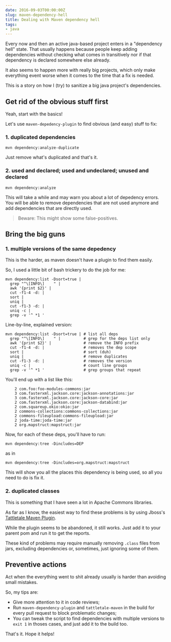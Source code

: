 ```yaml
---
date: 2016-09-03T00:00:00Z
slug: maven-dependency-hell
title: Dealing with Maven dependency hell
tags:
- java
---
```


Every now and then an active java-based project enters in a
"dependency hell" state. That usually happens because people keep adding
dependencies without checking what comes in transitively nor if that
dependency is declared somewhere else already.

<!--more-->

It also seems to happen more with really big projects, which only make
everything event worse when it comes to the time that a fix is needed.

This is a story on how I (try) to sanitize a big java project's dependencies.

## Get rid of the obvious stuff first

Yeah, start with the basics!

Let's use `maven-depedency-plugin` to find obvious (and easy) stuff to fix:


### 1. duplicated dependencies

```console
mvn dependency:analyze-duplicate
```

Just remove what's duplicated and that's it.

### 2. used and declared; used and undeclared; unused and declared

```console
mvn dependency:analyze
```

This will take a while and may warn you about a lot of depedency errors.
You will be able to remove dependencies that are not used anymore and
add dependencies that are directly used.

> Beware: This might show some false-positives.

## Bring the big guns

### 1. multiple versions of the same depedency

This is the harder, as maven doesn't have a plugin to find them easily.

So, I used a little bit of bash trickery to do the job for me:

```console
mvn dependency:list -Dsort=true |
  grep "^\[INFO\]    " |
  awk '{print $2}' |
  cut -f1-4 -d: |
  sort |
  uniq |
  cut -f1-3 -d: |
  uniq -c |
  grep -v '^ *1 '
```

Line-by-line, explained version:

```console
mvn dependency:list -Dsort=true | # list all deps
  grep "^\[INFO\]    " |          # grep for the deps list only
  awk '{print $2}' |              # remove the INFO prefix
  cut -f1-4 -d: |                 # removes the dep scope
  sort |                          # sort (duh)
  uniq |                          # remove duplicates
  cut -f1-3 -d: |                 # removes the version
  uniq -c |                       # count line groups
  grep -v '^ *1 '                 # grep groups that repeat
```


You'll end up with a list like this:

```
    2 com.foo:foo-modules-commons:jar
    3 com.fasterxml.jackson.core:jackson-annotations:jar
    3 com.fasterxml.jackson.core:jackson-core:jar
    2 com.fasterxml.jackson.core:jackson-databind:jar
    2 com.squareup.okio:okio:jar
    2 commons-collections:commons-collections:jar
    2 commons-fileupload:commons-fileupload:jar
    2 joda-time:joda-time:jar
    2 org.mapstruct:mapstruct:jar
```

Now, for each of these deps, you'll have to run:

```console
mvn dependency:tree -Dincludes=DEP
```

as in

```console
mvn dependency:tree -Dincludes=org.mapstruct:mapstruct
```

This will show you all the places this dependency is being used, so all you
need to do is fix it.

### 2. duplicated classes

This is something that I have seen a lot in Apache Commons libraries.

As far as I know, the easiest way to find these problems is by using Jboss's
[Tattletale Maven Plugin](http://docs.jboss.org/tattletale/userguide/1.2/en-US/html/maven.html).

While the plugin seems to be abandoned, it still works. Just add it to your
parent pom and run it to get the reports.

These kind of problems may require manually removing `.class` files from jars,
excluding dependencies or, sometimes, just ignoring some of them.

## Preventive actions

Act when the everything went to shit already usually is harder than
avoiding small mistakes.

So, my tips are:

- Give more attention to it in code reviews;
- Run `maven-dependency-plugin` and `tattletale-maven` in the build for
every pull request to block problematic changes;
- You can tweak the script to find dependencies with multiple versions to
`exit 1` in thoses cases, and just add it to the build too.

That's it. Hope it helps!
